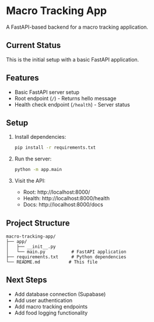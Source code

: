 # Macro Tracking App 

A FastAPI-based backend for a macro tracking application.

## Current Status

This is the initial setup with a basic FastAPI application.

## Features

- Basic FastAPI server setup
- Root endpoint (`/`) - Returns hello message
- Health check endpoint (`/health`) - Server status

## Setup

1. Install dependencies:
   ```bash
   pip install -r requirements.txt
   ```

2. Run the server:
   ```bash
   python -m app.main
   ```

3. Visit the API:
   - Root: http://localhost:8000/
   - Health: http://localhost:8000/health
   - Docs: http://localhost:8000/docs

## Project Structure

```
macro-tracking-app/
├── app/
│   ├── __init__.py
│   └── main.py          # FastAPI application
├── requirements.txt     # Python dependencies
└── README.md           # This file
```

## Next Steps

- Add database connection (Supabase)
- Add user authentication
- Add macro tracking endpoints
- Add food logging functionality 
